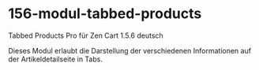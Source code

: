 # 156-modul-tabbed-products
Tabbed Products Pro für Zen Cart 1.5.6 deutsch

Dieses Modul erlaubt die Darstellung der verschiedenen Informationen auf der Artikeldetailseite in Tabs.
